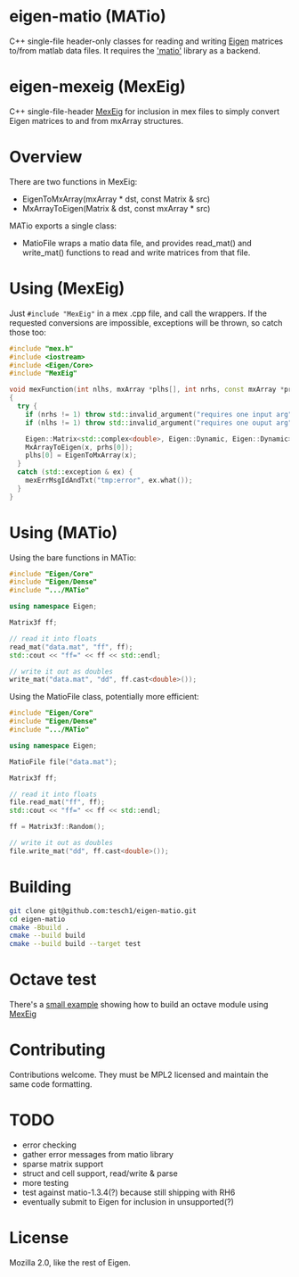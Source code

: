 # eigen-matio (MATio)

C++ single-file header-only classes for reading and writing
[Eigen](http://http://eigen.tuxfamily.org) matrices to/from matlab
data files.  It requires the
['matio'](http://sourceforge.net/projects/matio/) library as a
backend.

# eigen-mexeig (MexEig)

C++ single-file-header [MexEig](./MexEig) for inclusion in mex files
to simply convert Eigen matrices to and from mxArray structures.

# Overview

There are two functions in MexEig:
- EigenToMxArray(mxArray * dst, const Matrix & src)
- MxArrayToEigen(Matrix & dst, const mxArray * src)

MATio exports a single class:
- MatioFile wraps a matio data file, and provides read_mat() and
  write_mat() functions to read and write matrices from that file.

# Using (MexEig)

Just `#include "MexEig"` in a mex .cpp file, and call the wrappers.
If the requested conversions are impossible, exceptions will be
thrown, so catch those too:

```cpp
#include "mex.h"
#include <iostream>
#include <Eigen/Core>
#include "MexEig"

void mexFunction(int nlhs, mxArray *plhs[], int nrhs, const mxArray *prhs[])
{
  try {
    if (nrhs != 1) throw std::invalid_argument("requires one input arg");
    if (nlhs != 1) throw std::invalid_argument("requires one ouput arg");

    Eigen::Matrix<std::complex<double>, Eigen::Dynamic, Eigen::Dynamic> x;
    MxArrayToEigen(x, prhs[0]);
    plhs[0] = EigenToMxArray(x);
  }
  catch (std::exception & ex) {
    mexErrMsgIdAndTxt("tmp:error", ex.what());
  }
}
```

# Using (MATio)

Using the bare functions in MATio:
```cpp
#include "Eigen/Core"
#include "Eigen/Dense"
#include ".../MATio"

using namespace Eigen;

Matrix3f ff;

// read it into floats
read_mat("data.mat", "ff", ff);
std::cout << "ff=" << ff << std::endl;

// write it out as doubles
write_mat("data.mat", "dd", ff.cast<double>());
```

Using the MatioFile class, potentially more efficient:

```cpp
#include "Eigen/Core"
#include "Eigen/Dense"
#include ".../MATio"

using namespace Eigen;

MatioFile file("data.mat");

Matrix3f ff;

// read it into floats
file.read_mat("ff", ff);
std::cout << "ff=" << ff << std::endl;

ff = Matrix3f::Random();

// write it out as doubles
file.write_mat("dd", ff.cast<double>());
```

# Building

```sh
git clone git@github.com:tesch1/eigen-matio.git
cd eigen-matio
cmake -Bbuild .
cmake --build build
cmake --build build --target test
```

# Octave test

There's a [small example](./tests/test.m) showing how to build an
octave module using [MexEig](./MexEig)

# Contributing

Contributions welcome.  They must be MPL2 licensed and maintain the
same code formatting.

# TODO
- error checking
- gather error messages from matio library
- sparse matrix support
- struct and cell support, read/write & parse
- more testing
 - test against matio-1.3.4(?) because still shipping with RH6
- eventually submit to Eigen for inclusion in unsupported(?)

# License
Mozilla 2.0, like the rest of Eigen.
